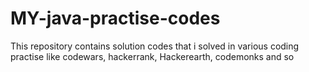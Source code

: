 # MY-java-practise-codes
 This repository contains solution codes that i solved in various coding practise like codewars, hackerrank, Hackerearth, codemonks and so
